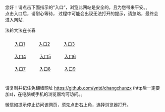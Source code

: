 您好！请点击下面指示的“入口”，浏览此网站是安全的，且为您带来平安。。 <br/>
点击入口后，请耐心等待， 过程中可能会出现无法打开的提示，请忽略，最终会进入网站. </br>

法轮大法在长春<br/>
<div style="padding:10px"><a style="margin:20px" target="_blank" href="https://d2dspdgbfjevp9.cloudfront.net/2Qpsp?joapmlvb" id="ccLink1" rel="nofollow">入口1</a> <a target="_blank" style="margin:20px" href="https://d27k8ya0wgdiq5.cloudfront.net/2Qpsp?uwamfk" id="ccLink2" rel="nofollow">入口2</a> <a style="margin:20px" target="_blank" href="https://d32u4w0q5zp2q4.cloudfront.net/2Qpsp?obhipsle" id="ccLink3" rel="nofollow">入口3</a></div>

<div style="padding:10px" ><a style="margin:20px" target="_blank" href="https://d2dspdgbfjevp9.cloudfront.net/2Qpsp?joapmlvb" id="ccLink4" rel="nofollow">入口4</a> <a style="margin:20px" href="https://d27k8ya0wgdiq5.cloudfront.net/2Qpsp?uwamfk" target="_blank" id="ccLink5" rel="nofollow">入口5</a> <a style="margin:20px" href="https://d32u4w0q5zp2q4.cloudfront.net/2Qpsp?obhipsle" target="_blank" id="ccLink6" rel="nofollow">入口6</a></div>

<div style="padding:10px"><a style="margin:20px" target="_blank" href="https://d2dspdgbfjevp9.cloudfront.net/2Qpsp?joapmlvb" id="ccLink7" rel="nofollow">入口7</a> <a style="margin:20px" href="https://d27k8ya0wgdiq5.cloudfront.net/2Qpsp?uwamfk" target="_blank" id="ccLink8" rel="nofollow">入口8</a> <a style="margin:20px" target="_blank" href="https://d32u4w0q5zp2q4.cloudfront.net/2Qpsp?obhipsle" id="ccLink9" rel="nofollow">入口9</a></div>

<br/>



请复制并记住免翻墙网址 https://github.com/yntd/changchunzx (http后一定要加s)，在电脑或手机的浏览器均可访问。。<br/>

微信如提示停止访问该网页，须先点击右上角，选择浏览器打开。
